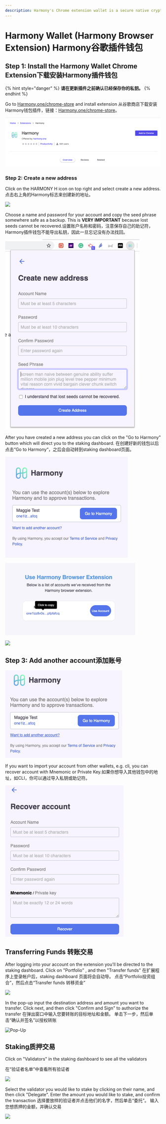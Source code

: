 ```yaml
---
description: Harmony's Chrome extension wallet is a secure native crypto wallet
---
```


# Harmony Wallet \(Harmony Browser Extension\) Harmony谷歌插件钱包

## **Step 1: Install the Harmony Wallet Chrome Extension下载安装Harmony插件钱包**

{% hint style="danger" %}
**请在更新插件之前确认已经保存你的私钥。**
{% endhint %}

Go to [Harmony.one/chrome-store](https://chrome.google.com/webstore/detail/harmony/bjaeebonnimhcakeckbnemejhdpngdmd) and install extension 从谷歌商店下载安装Harmony钱包插件，链接：[Harmony.one/chrome-store](https://chrome.google.com/webstore/detail/harmony/bjaeebonnimhcakeckbnemejhdpngdmd)。

![](../.gitbook/assets/image%20%2823%29.png)

### **Step 2: Create a new address**

Click on the HARMONY H icon on top right and select create a new address.点击右上角的Harmony标志来创建新的地址。

![](https://aws1.discourse-cdn.com/standard11/uploads/harmony1/original/1X/cbca5f6293da91cea68fd91d2cd90c805628f1ac.png)

Choose a name and password for your account and copy the seed phrase somewhere safe as a backup. This is **VERY IMPORTANT** because lost seeds cannot be recovered.设置账户名称和密码，注意保存自己的助记符，Harmony插件钱包不能导出私钥，因此一旦忘记没有办法找回。

![](../.gitbook/assets/image%20%2832%29.png)

After you have created a new address you can click on the "Go to Harmony" button which will direct you to the staking dashboard. 在创建好新的钱包以后点击“Go to Harmony“，之后会自动转到staking dashboard页面。

![](../.gitbook/assets/image%20%281%29.png)

![](../.gitbook/assets/image%20%287%29.png)

![](../.gitbook/assets/screen-shot-2020-05-11-at-4.22.24-pm.png)

## **Step 3: Add another account添加账号**

![](../.gitbook/assets/image%20%283%29.png)

If you want to import your account from other wallets, e.g. cli, you can recover account with Mnemonic or Private Key.如果你想导入其他钱包中的地址，如CLI，你可以通过导入私钥或助记符。

![](../.gitbook/assets/image%20%2830%29.png)

## Transferring Funds 转账交易

After logging into your account on the extension you'll be directed to the staking dashboard.  Click on "Portfolio" , and then "Transfer funds" 在扩展程序上登录帐户后，staking dashboard 页面将会自动导。 点击“Portfolio投资组合”，然后点击“Transfer funds 转移资金”

![](../.gitbook/assets/screen-shot-2020-05-11-at-4.28.52-pm.png)

In the pop-up input the destination address and amount you want to transfer. Click next, and then click "Confirm and Sign" to authorize the transfer 在弹出窗口中输入您要转账的目标地址和金额。 单击下一步，然后单击“确认并签名”以授权转账

![Pop-Up ](../.gitbook/assets/screen-shot-2020-05-11-at-4.36.45-pm.png)

## Staking质押交易 

Click on "Validators" in the staking dashboard to see all the validators 

在“验证者名单”中查看所有验证者

![](../.gitbook/assets/screen-shot-2020-05-11-at-4.41.22-pm.png)

Select the validator you would like to stake by clicking on their name, and then click "Delegate". Enter the amount you would like to stake, and confirm the transaction  选择要放样的验证者并点击他们的名字，然后单击“委托”。 输入您想质押的金额，并确认交易

![](../.gitbook/assets/screen-shot-2020-05-11-at-4.45.27-pm.png)

